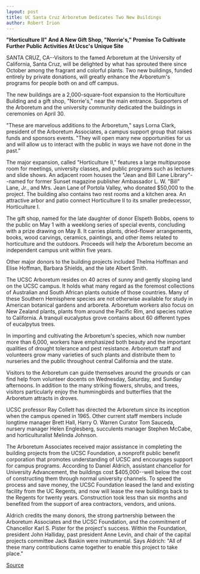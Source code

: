 ```yaml
---
layout: post
title: UC Santa Cruz Arboretum Dedicates Two New Buildings 
author: Robert Irion
---
```


**"Horticulture II" And A New Gift Shop, "Norrie's," Promise To Cultivate Further Public Activities At Ucsc's Unique Site**

SANTA CRUZ, CA--Visitors to the famed Arboretum at the University  of California, Santa Cruz, will be delighted by what has sprouted  there since October among the fragrant and colorful plants. Two new  buildings, funded entirely by private donations, will greatly enhance  the Arboretum's programs for people both on and off campus.

The new buildings are a 2,000-square-foot expansion to the  Horticulture Building and a gift shop, "Norrie's," near the main  entrance. Supporters of the Arboretum and the university community  dedicated the buildings in ceremonies on April 30.

"These are marvelous additions to the Arboretum," says Lorna  Clark, president of the Arboretum Associates, a campus support  group that raises funds and sponsors events. "They will open many  new opportunities for us and will allow us to interact with the  public in ways we have not done in the past."

The major expansion, called "Horticulture II," features a large  multipurpose room for meetings, university classes, and public  programs such as lectures and slide shows. An adjacent room houses  the "Jean and Bill Lane Library"--named for former Sunset magazine  publisher Ambassador L. W. "Bill" Lane, Jr., and Mrs. Jean Lane of  Portola Valley, who donated $50,000 to the project. The building  also contains two rest rooms and a kitchen area. An attractive arbor  and patio connect Horticulture II to its smaller predecessor,  Horticulture I.

The gift shop, named for the late daughter of donor Elspeth  Bobbs, opens to the public on May 1 with a weeklong series of  special events, concluding with a prize drawing on May 8. It carries  plants, dried-flower arrangements, books, wood carvings, ceramics,  paintings, and other items related to horticulture and the outdoors.  Proceeds will help the Arboretum become an independent campus  unit within five years.

Other major donors to the building projects included Thelma  Hoffman and Elise Hoffman, Barbara Shields, and the late Albert  Smith.

The UCSC Arboretum resides on 40 acres of sunny and gently  sloping land on the UCSC campus. It holds what many regard as the  foremost collections of Australian and South African plants outside  of those countries. Many of these Southern Hemisphere species are  not otherwise available for study in American botanical gardens and  arboreta. Arboretum workers also focus on New Zealand plants,  plants from around the Pacific Rim, and species native to California.  A tranquil eucalyptus grove contains about 60 different types of  eucalpytus trees.

In importing and cultivating the Arboretum's species, which  now number more than 6,000, workers have emphasized both beauty  and the important qualities of drought tolerance and pest resistance.  Arboretum staff and volunteers grow many varieties of such plants  and distribute them to nurseries and the public throughout central  California and the state.

Visitors to the Arboretum can guide themselves around the  grounds or can find help from volunteer docents on Wednesday,  Saturday, and Sunday afternoons. In addition to the many striking  flowers, shrubs, and trees, visitors particularly enjoy the  hummingbirds and butterflies that the Arboretum attracts in droves.

UCSC professor Ray Collett has directed the Arboretum since  its inception when the campus opened in 1965. Other current staff  members include longtime manager Brett Hall, Harry O. Warren  Curator Tom Sauceda, nursery manager Helen Englesberg, succulents  manager Stephen McCabe, and horticulturalist Melinda Johnson.

The Arboretum Associates received major assistance in  completing the building projects from the UCSC Foundation, a  nonprofit public benefit corporation that promotes understanding of  UCSC and encourages support for campus programs. According to  Daniel Aldrich, assistant chancellor for University Advancement, the  buildings cost $405,000--well below the cost of constructing them  through normal university channels. To speed the process and save  money, the UCSC Foundation leased the land and existing facility  from the UC Regents, and now will lease the new buildings back to  the Regents for twenty years. Construction took less than six  months and benefited from the support of area contractors, vendors,  and unions.

Aldrich credits the many donors, the strong partnership  between the Arboretum Associates and the UCSC Foundation, and the  commitment of Chancellor Karl S. Pister for the project's success.  Within the Foundation, president John Halliday, past president Anne  Levin, and chair of the capital projects committee Jack Baskin were  instrumental. Says Aldrich: "All of these many contributions came  together to enable this project to take place."

[Source](http://www1.ucsc.edu/news_events/press_releases/archive/93-94/04-94/042594-UC_Santa_Cruz_Arbor.html "Permalink to 042594-UC_Santa_Cruz_Arbor")
